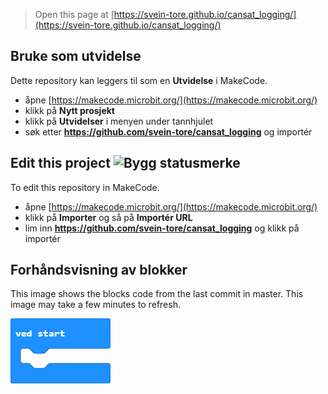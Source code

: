 
> Open this page at [https://svein-tore.github.io/cansat_logging/](https://svein-tore.github.io/cansat_logging/)

## Bruke som utvidelse

Dette  repository kan leggers til som en **Utvidelse** i MakeCode.

* åpne [https://makecode.microbit.org/](https://makecode.microbit.org/)
* klikk på **Nytt prosjekt**
* klikk på **Utvidelser** i menyen under tannhjulet
* søk etter **https://github.com/svein-tore/cansat_logging** og importér

## Edit this project ![Bygg statusmerke](https://github.com/svein-tore/cansat_logging/workflows/MakeCode/badge.svg)

To edit this repository in MakeCode.

* åpne [https://makecode.microbit.org/](https://makecode.microbit.org/)
* klikk på **Importer** og så på **Importér URL**
* lim inn **https://github.com/svein-tore/cansat_logging** og klikk på importér

## Forhåndsvisning av blokker

This image shows the blocks code from the last commit in master.
This image may take a few minutes to refresh.

![En opptegnet visning av blokkene](https://github.com/svein-tore/cansat_logging/raw/master/.github/makecode/blocks.png)

